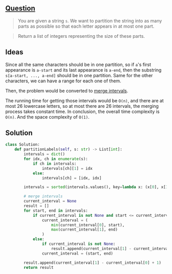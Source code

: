 ## [Question](https://leetcode.com/problems/partition-labels/)

> You are given a string `s`. We want to partition the string into as many parts as possible so that each letter appears in at most one part.

> Return a list of integers representing the size of these parts.

## Ideas

Since all the same characters should be in one partition, so if `a`'s first appearance is `a-start` and its last appearance is `a-end`, then the substring `s[a-start, ..., a-end]` should be in one partition. Same for the other characters, we can have a range for each one of them.

Then, the problem would be converted to [merge intervals](https://leetcode.com/problems/merge-intervals/).

The running time for getting those intervals would be `O(n)`, and there are at most 26 lowercase letters, so at most there are 26 intervals, the merging process takes constant time. In conclusion, the overall time complexity is `O(n)`. And the space complexity of `O(1)`.

## Solution
```py
class Solution:
    def partitionLabels(self, s: str) -> List[int]:
        intervals = dict()
        for idx, ch in enumerate(s):
            if ch in intervals:
                intervals[ch][1] = idx
            else:
                intervals[ch] = [idx, idx]

        intervals = sorted(intervals.values(), key=lambda x: (x[0], x[1]))

        # merge intervals
        current_interval = None
        result = []
        for start, end in intervals:
            if current_interval is not None and start <= current_interval[1]:
                current_interval = (
                    min(current_interval[0], start),
                    max(current_interval[1], end)
                )
            else:
                if current_interval is not None:
                    result.append(current_interval[1] - current_interval[0] + 1)
                current_interval = (start, end)

        result.append(current_interval[1] - current_interval[0] + 1)
        return result
```